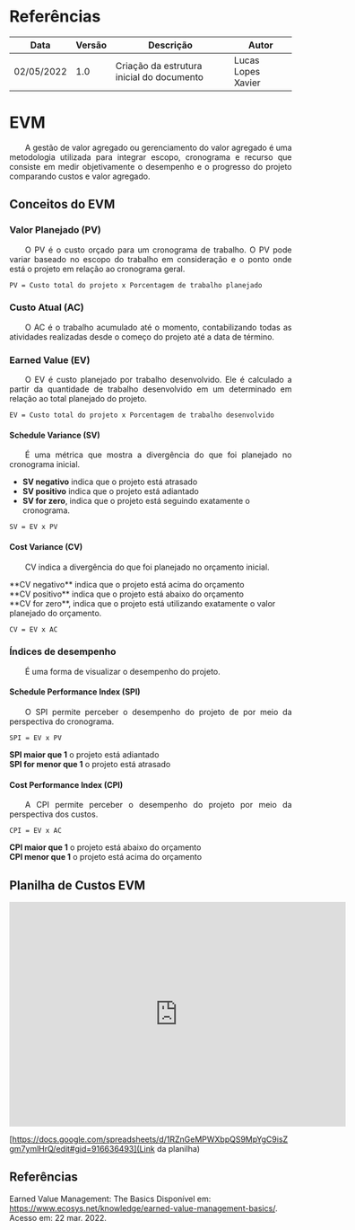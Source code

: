 # Referências

|Data|Versão|Descrição|Autor|
|--|--|--|--|
|02/05/2022|1.0|Criação da estrutura inicial do documento|Lucas Lopes Xavier|




# EVM
 
<p style="text-align:justify">&emsp;&emsp;A gestão de valor agregado ou gerenciamento do valor agregado é uma metodologia utilizada para integrar escopo, cronograma e recurso que consiste em medir objetivamente o desempenho e o progresso do projeto comparando custos e valor agregado.</p>
 
 
## Conceitos do EVM
 
 
### Valor Planejado (PV)
 
<p style="text-align:justify">&emsp;&emsp;O PV é o custo orçado para um cronograma de trabalho. O PV pode variar baseado no escopo do trabalho em consideração e o ponto onde está o projeto em relação ao cronograma geral.</p>
 
`PV = Custo total do projeto x Porcentagem de trabalho planejado`
 
### Custo Atual (AC)
 
<p style="text-align:justify">&emsp;&emsp;O AC é o trabalho acumulado até o momento, contabilizando todas as atividades realizadas desde o começo do projeto até a data de término.</p>
 
### Earned Value (EV)
 
<p style="text-align:justify">&emsp;&emsp;O EV é custo planejado por trabalho desenvolvido. Ele é calculado a partir da quantidade de trabalho desenvolvido em um determinado em relação ao total planejado do projeto.</p>
 
`EV = Custo total do projeto x Porcentagem de trabalho desenvolvido`
 

#### Schedule Variance (SV)
 
<p style="text-align:justify">&emsp;&emsp;É uma métrica que mostra a divergência do que foi planejado no cronograma inicial. </p>

-   **SV negativo** indica que o projeto está atrasado <br>
-   **SV positivo** indica que o projeto está adiantado <br>
-   **SV for zero**, indica que o projeto está seguindo exatamente o cronograma.
 
`SV = EV x PV`
 
#### Cost Variance (CV)
 
<p style="text-align:justify">&emsp;&emsp;CV indica a divergência do que foi planejado no orçamento inicial. </p>
**CV negativo** indica que o projeto está acima do orçamento <br>
**CV positivo** indica que o projeto está abaixo do orçamento <br>
**CV for zero**, indica que o projeto está utilizando exatamente o valor planejado do orçamento.<br>
 
 
`CV = EV x AC`
 
### Índices de desempenho
 
<p style="text-align:justify">&emsp;&emsp;É uma forma de visualizar o desempenho do projeto. </p>
 
#### Schedule Performance Index (SPI)
 
<p style="text-align:justify">&emsp;&emsp;O SPI permite perceber o desempenho do projeto de por meio da perspectiva do cronograma.</p>
 
`SPI = EV x PV`
 
**SPI maior que 1** o projeto está adiantado <br>
**SPI for menor que 1** o projeto está atrasado 
 
#### Cost Performance Index (CPI)
 
<p style="text-align:justify">&emsp;&emsp;A CPI permite perceber o desempenho do projeto por meio da perspectiva dos custos.</p>
 
`CPI = EV x AC`

**CPI maior que 1** o projeto está abaixo do orçamento <br>
**CPI menor que 1** o projeto está acima do orçamento
 

## Planilha de Custos EVM

<iframe src="https://docs.google.com/spreadsheets/d/1RZnGeMPWXbpQS9MpYgC9isZgm7ymlHrQ/edit#gid=916636493" style="border:0px #ffffff none;" name="myiFrame" scrolling="no" frameborder="1" marginheight="0px" marginwidth="0px" height="400px" width="600px" allowfullscreen></iframe>

[https://docs.google.com/spreadsheets/d/1RZnGeMPWXbpQS9MpYgC9isZgm7ymlHrQ/edit#gid=916636493](Link da planilha)

## Referências

Earned Value Management: The Basics Disponível em: https://www.ecosys.net/knowledge/earned-value-management-basics/. Acesso em: 22 mar. 2022.

